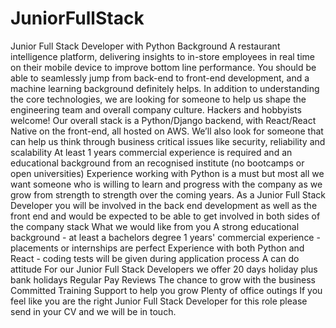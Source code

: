 # JuniorFullStack
Junior Full Stack Developer with Python Background  A restaurant intelligence platform, delivering insights to in-store employees in real time on their mobile device to improve bottom line performance.     You should be able to seamlessly jump from back-end to front-end development, and a machine learning background definitely helps. In addition to understanding the core technologies, we are looking for someone to help us shape the engineering team and overall company culture.  Hackers and hobbyists welcome! Our overall stack is a Python/Django backend, with React/React Native on the front-end, all hosted on AWS. We’ll also look for someone that can help us think through business critical issues like security, reliability and scalability  At least 1 years commercial experience is required and an educational background from an recognised institute (no bootcamps or open universities)  Experience working with Python is a must but most all we want someone who is willing to learn and progress with the company as we grow from strength to strength over the coming years.  As a Junior Full Stack Developer you will be involved in the back end development as well as the front end and would be expected to be able to get involved in both sides of the company stack   What we would like from you  A strong educational background - at least a bachelors degree   1 years' commercial experience - placements or internships are perfect  Experience with both Python and React - coding tests will be given during application process  A can do attitude      For our Junior Full Stack Developers we offer  20 days holiday plus bank holidays  Regular Pay Reviews  The chance to grow with the business   Committed Training Support to help you grow  Plenty of office outings     If you feel like you are the right Junior Full Stack Developer for this role please send in your CV and we will be in touch.
